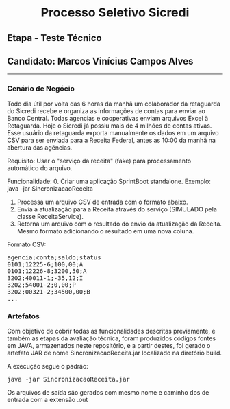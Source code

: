 <h1 align="center">Processo Seletivo Sicredi</h1>
<h2> Etapa - Teste Técnico</h2>
<h2>Candidato: Marcos Vinícius Campos Alves</h2>
<hr>

<h3> Cenário de Negócio </h3>
Todo dia útil por volta das 6 horas da manhã um colaborador da retaguarda do Sicredi recebe e organiza as informações de 
contas para enviar ao Banco Central. Todas agencias e cooperativas enviam arquivos Excel à Retaguarda. Hoje o Sicredi 
já possiu mais de 4 milhões de contas ativas.
Esse usuário da retaguarda exporta manualmente os dados em um arquivo CSV para ser enviada para a Receita Federal, 
antes as 10:00 da manhã na abertura das agências.

Requisito:
Usar o "serviço da receita" (fake) para processamento automático do arquivo.

Funcionalidade:
0. Criar uma aplicação SprintBoot standalone. Exemplo: java -jar SincronizacaoReceita <input-file>
1. Processa um arquivo CSV de entrada com o formato abaixo.
2. Envia a atualização para a Receita através do serviço (SIMULADO pela classe ReceitaService).
3. Retorna um arquivo com o resultado do envio da atualização da Receita. Mesmo formato adicionando o resultado em uma 
nova coluna.


Formato CSV:
<pre>
agencia;conta;saldo;status
0101;12225-6;100,00;A
0101;12226-8;3200,50;A
3202;40011-1;-35,12;I
3202;54001-2;0,00;P
3202;00321-2;34500,00;B
...
</pre>

<h3>Artefatos</h3>
Com objetivo de cobrir todas as funcionalidades descritas previamente, e também as etapas da avaliação técnica, foram produzidos 
códigos fontes em JAVA, armazenados neste repositório, e a partir destes, foi gerado o artefato JAR de nome SincronizacaoReceita.jar localizado na <bold>diretório build</bold>.

A execução segue o padrão:
<pre>java -jar SincronizacaoReceita.jar <input-file></pre>

Os arquivos de saída são gerados com mesmo nome e caminho dos de entrada com a extensão .out

